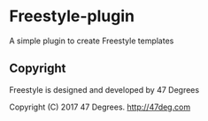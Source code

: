# Freestyle-plugin

A simple plugin to create Freestyle templates

## Copyright

Freestyle is designed and developed by 47 Degrees

Copyright (C) 2017 47 Degrees. http://47deg.com